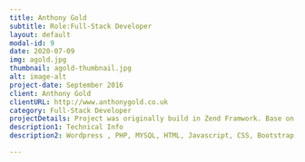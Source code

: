 ```yaml
---
title: Anthony Gold
subtitle: Role:Full-Stack Developer
layout: default
modal-id: 9
date: 2020-07-09
img: agold.jpg
thumbnail: agold-thumbnail.jpg
alt: image-alt
project-date: September 2016
client: Anthony Gold
clientURL: http://www.anthonygold.co.uk
category: Full-Stack Developer
projectDetails: Project was originally build in Zend Framwork. Base on client request my responsibility laid with reverse engineering using Wordpress Framework.
description1: Technical Info
description2: Wordpress , PHP, MYSQL, HTML, Javascript, CSS, Bootstrap, Git, SSH

---
```

